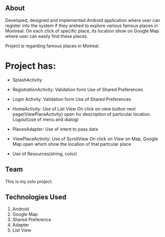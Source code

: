 ## About

Developed, designed and implemented Android application where user can register into the system if they wished to explore various famous places in Montreal. On each click of specific place, its location show on Google Map where user can easily find these places.

Project is regarding famous places in Motreal.

# Project has:

* SplashActivity

* RegistrationActivity: 
       Validation form
       Use of Shared Preferences

* Login Activity:
       Validation form
       Use of Shared Preferences

* HomeActivity:
       Use of List View
       On click on view button next page(ViewPlaceActivity) open for description of particular location.
       Logout(use of menu and dialog)

* PlacesAdapter:
       Use of intent to pass data

* ViewPlaceActivity:
       Use of ScrollView
       On click on View on Map, Google Map open which show the location of that partcular place

* Use of Resources(string, color)


## Team

This is my solo project.


## Technologies Used

1. Android
2. Google Map
3. Shared Preference
4. Adapter
5. List View
